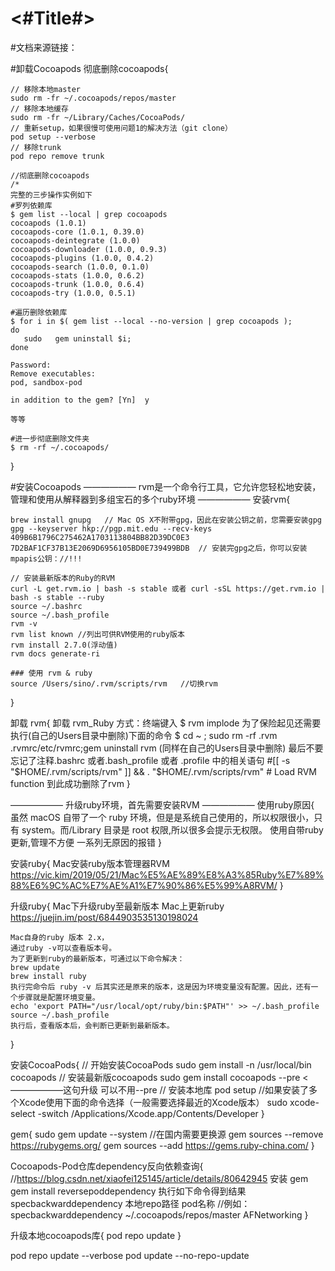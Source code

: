 #  <#Title#>

#文档来源链接：


#卸载Cocoapods
彻底删除cocoapods{

    // 移除本地master
    sudo rm -fr ~/.cocoapods/repos/master
    // 移除本地缓存
    sudo rm -fr ~/Library/Caches/CocoaPods/
    // 重新setup，如果很慢可使用问题1的解决方法（git clone）
    pod setup --verbose
    // 移除trunk
    pod repo remove trunk

    //彻底删除cocoapods
    /*
    完整的三步操作实例如下
    #罗列依赖库
    $ gem list --local | grep cocoapods
    cocoapods (1.0.1)
    cocoapods-core (1.0.1, 0.39.0)
    cocoapods-deintegrate (1.0.0)
    cocoapods-downloader (1.0.0, 0.9.3)
    cocoapods-plugins (1.0.0, 0.4.2)
    cocoapods-search (1.0.0, 0.1.0)
    cocoapods-stats (1.0.0, 0.6.2)
    cocoapods-trunk (1.0.0, 0.6.4)
    cocoapods-try (1.0.0, 0.5.1)

    #遍历删除依赖库
    $ for i in $( gem list --local --no-version | grep cocoapods );
    do
       sudo   gem uninstall $i;
    done

    Password:
    Remove executables:
    pod, sandbox-pod

    in addition to the gem? [Yn]  y

    等等

    #进一步彻底删除文件夹
    $ rm -rf ~/.cocoapods/
}

#安装Cocoapods
——————  rvm是一个命令行工具，它允许您轻松地安装，管理和使用从解释器到多组宝石的多个ruby环境   ——————
安装rvm{

    brew install gnupg   // Mac OS X不附带gpg，因此在安装公钥之前，您需要安装gpg
    gpg --keyserver hkp://pgp.mit.edu --recv-keys 409B6B1796C275462A1703113804BB82D39DC0E3 7D2BAF1CF37B13E2069D6956105BD0E739499BDB  // 安装完gpg之后，你可以安装mpapis公钥：//!!!

    // 安装最新版本的Ruby的RVM
    curl -L get.rvm.io | bash -s stable 或者 curl -sSL https://get.rvm.io | bash -s stable --ruby
    source ~/.bashrc
    source ~/.bash_profile
    rvm -v
    rvm list known //列出可供RVM使用的ruby版本
    rvm install 2.7.0(浮动值)
    rvm docs generate-ri
    
    ### 使用 rvm & ruby
    source /Users/sino/.rvm/scripts/rvm   //切换rvm
}

卸载 rvm{
    卸载 rvm_Ruby 方式：终端键入 $ rvm implode
    为了保险起见还需要执行(自己的Users目录中删除)下面的命令
    $ cd ~ ; sudo rm -rf .rvm .rvmrc/etc/rvmrc;gem uninstall rvm
    (同样在自己的Users目录中删除)
    最后不要忘记了注释.bashrc 或者.bash_profile 或者 .profile 中的相关语句
    #[[ -s "$HOME/.rvm/scripts/rvm" ]] && . "$HOME/.rvm/scripts/rvm" # Load RVM function
    到此成功删除了rvm
}

——————  升级ruby环境，首先需要安装RVM  ——————
使用ruby原因{
    虽然 macOS 自带了一个 ruby 环境，但是是系统自己使用的，所以权限很小，只有 system。而/Library 目录是 root 权限,所以很多会提示无权限。
    使用自带ruby更新,管理不方便
    一系列无原因的报错
}

安装ruby{
    Mac安装ruby版本管理器RVM
    https://vic.kim/2019/05/21/Mac%E5%AE%89%E8%A3%85Ruby%E7%89%88%E6%9C%AC%E7%AE%A1%E7%90%86%E5%99%A8RVM/
}

升级ruby{
    Mac下升级ruby至最新版本
    Mac上更新ruby https://juejin.im/post/6844903535130198024
    
    Mac自身的ruby 版本 2.x，
    通过ruby -v可以查看版本号。
    为了更新到ruby的最新版本，可通过以下命令解决：
    brew update
    brew install ruby
    执行完命令后 ruby -v 后其实还是原来的版本，这是因为环境变量没有配置。因此，还有一个步骤就是配置环境变量。
    echo 'export PATH="/usr/local/opt/ruby/bin:$PATH"' >> ~/.bash_profile
    source ~/.bash_profile
    执行后，查看版本后，会判断已更新到最新版本。
}

安装CocoaPods{
    // 开始安装CocoaPods
    sudo gem install -n /usr/local/bin cocoapods
    // 安装最新版cocoapods
    sudo gem install cocoapods --pre  <——————这句升级 可以不用--pre
    // 安装本地库
    pod setup
    //如果安装了多个Xcode使用下面的命令选择（一般需要选择最近的Xcode版本）
    sudo xcode-select -switch /Applications/Xcode.app/Contents/Developer
}

gem{
    sudo gem update --system
    //在国内需要更换源
    gem sources --remove https://rubygems.org/
    gem sources --add https://gems.ruby-china.com/
}

Cocoapods-Pod仓库dependency反向依赖查询{ //https://blog.csdn.net/xiaofei125145/article/details/80642945
    安装 gem gem install reversepoddependency
    执行如下命令得到结果
    specbackwarddependency 本地repo路径 pod名称
    //例如：specbackwarddependency ~/.cocoapods/repos/master AFNetworking
}

升级本地cocoapods库{
    pod repo update
}

pod repo update --verbose
pod update   --no-repo-update
